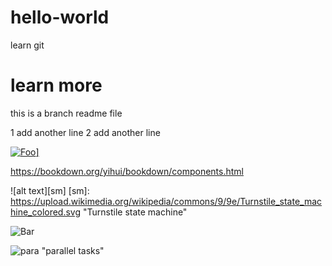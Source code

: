 # hello-world
learn git
# learn more
this is a branch readme file

1 add another line
2 add another line

<a href="http://google.com.au/" rel="some text">![Foo](http://www.google.com.au/images/nav_logo7.png)]</a>

https://bookdown.org/yihui/bookdown/components.html

![alt text][sm]
[sm]: https://upload.wikimedia.org/wikipedia/commons/9/9e/Turnstile_state_machine_colored.svg "Turnstile state machine"

![Bar](http://www.google.com.au/images/nav_logo7.png)


![para](https://www.dropbox.com/s/tkzbvp58qk3l5lo/parallel1.svg) "parallel tasks"

